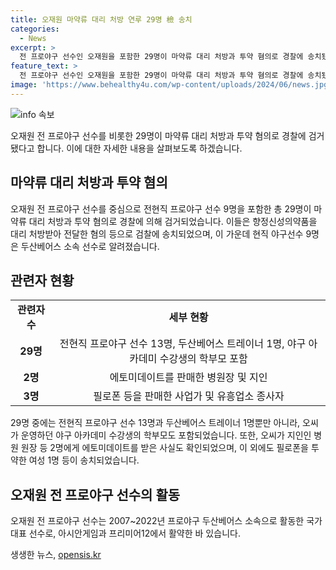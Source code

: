 ```yaml
---
title: 오재원 마약류 대리 처방 연루 29명 檢 송치
categories:
  - News
excerpt: >
  전 프로야구 선수인 오재원을 포함한 29명이 마약류 대리 처방과 투약 혐의로 경찰에 송치됐다. 오씨는 스틸녹스정·자낙스정 등을 대신 처방받아 전달한 전현직 프로야구 선수와 두산베어스 선수 등 29명에게 마약류를 공급했다는 것이 확인됐다. 이 외에도 필로폰 등을 판매한 사업가와 유흥업소 종사자 3명과 함께 필로폰을 투약한 여성 1명도 마약류 관리법 위반 등 혐의로 검찰에 송치됐다. 오씨는 2007년부터 2022년까지 두산베어스에서 활동하며 국가대표로도 활약한 전문 선수로 알려졌다.
feature_text: >
  전 프로야구 선수인 오재원을 포함한 29명이 마약류 대리 처방과 투약 혐의로 경찰에 송치됐다. 오씨는 스틸녹스정·자낙스정 등을 대신 처방받아 전달한 전현직 프로야구 선수와 두산베어스 선수 등 29명에게 마약류를 공급했다는 것이 확인됐다. 이 외에도 필로폰 등을 판매한 사업가와 유흥업소 종사자 3명과 함께 필로폰을 투약한 여성 1명도 마약류 관리법 위반 등 혐의로 검찰에 송치됐다. 오씨는 2007년부터 2022년까지 두산베어스에서 활동하며 국가대표로도 활약한 전문 선수로 알려졌다.
image: 'https://www.behealthy4u.com/wp-content/uploads/2024/06/news.jpg'
---
```


<p><img src="https://www.behealthy4u.com/wp-content/uploads/2024/06/news.jpg" alt="info 속보" /></p>

<p data-ke-size="size16">오재원 전 프로야구 선수를 비롯한 29명이 마약류 대리 처방과 투약 혐의로 경찰에 검거됐다고 합니다. 이에 대한 자세한 내용을 살펴보도록 하겠습니다.</p>

<h2 data-ke-size="size26">마약류 대리 처방과 투약 혐의</h2>

<p data-ke-size="size16">오재원 전 프로야구 선수를 중심으로 전현직 프로야구 선수 9명을 포함한 총 29명이 마약류 대리 처방과 투약 혐의로 경찰에 의해 검거되었습니다. 이들은 향정신성의약품을 대리 처방받아 전달한 혐의 등으로 검찰에 송치되었으며, 이 가운데 현직 야구선수 9명은 두산베어스 소속 선수로 알려졌습니다.</p>

<h2 data-ke-size="size26">관련자 현황</h2>

<table>
    <tr>
        <td style="text-align: center; height: 17px;"><b>관련자 수</b></td>
        <td style="text-align: center; height: 17px;"><b>세부 현황</b></td>
    </tr>
    <tr>
        <td style="text-align: center; height: 17px;"><b>29명</b></td>
        <td style="text-align: center; height: 17px;">전현직 프로야구 선수 13명, 두산베어스 트레이너 1명, 야구 아카데미 수강생의 학부모 포함</td>
    </tr>
    <tr>
        <td style="text-align: center; height: 17px;"><b>2명</b></td>
        <td style="text-align: center; height: 17px;">에토미데이트를 판매한 병원장 및 지인</td>
    </tr>
    <tr>
        <td style="text-align: center; height: 17px;"><b>3명</b></td>
        <td style="text-align: center; height: 17px;">필로폰 등을 판매한 사업가 및 유흥업소 종사자</td>
    </tr>
</table>

<p data-ke-size="size16">29명 중에는 전현직 프로야구 선수 13명과 두산베어스 트레이너 1명뿐만 아니라, 오씨가 운영하던 야구 아카데미 수강생의 학부모도 포함되었습니다. 또한, 오씨가 지인인 병원 원장 등 2명에게 에토미데이트를 받은 사실도 확인되었으며, 이 외에도 필로폰을 투약한 여성 1명 등이 송치되었습니다.</p>

<h2 data-ke-size="size26">오재원 전 프로야구 선수의 활동</h2>

<p data-ke-size="size16">오재원 전 프로야구 선수는 2007~2022년 프로야구 두산베어스 소속으로 활동한 국가대표 선수로, 아시안게임과 프리미어12에서 활약한 바 있습니다.</p>
생생한 뉴스, <a href="https://opensis.kr" rel="dofollow">opensis.kr</a>


